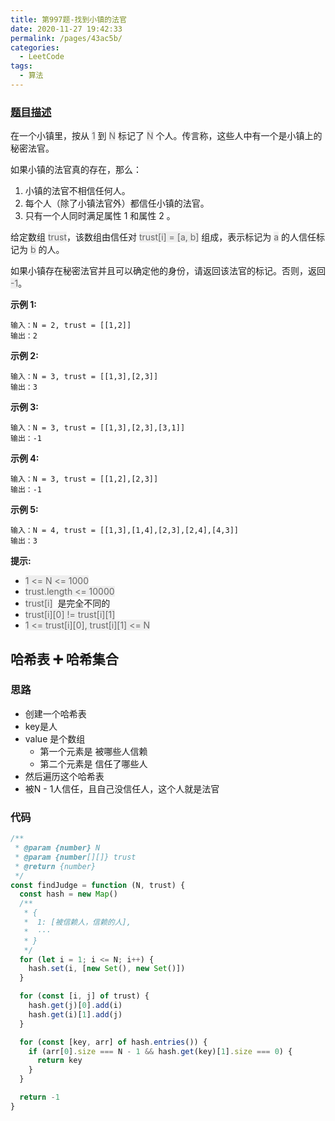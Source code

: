 ```yaml
---
title: 第997题-找到小镇的法官
date: 2020-11-27 19:42:33
permalink: /pages/43ac5b/
categories:
  - LeetCode
tags:
  - 算法
---
```


### [题目描述](https://leetcode-cn.com/problems/find-the-town-judge/)

在一个小镇里，按从 <font style="background: #eee; color: #666;">1</font> 到 <font style="background: #eee; color: #666;">N</font> 标记了 <font style="background: #eee; color: #666;">N</font> 个人。传言称，这些人中有一个是小镇上的秘密法官。

如果小镇的法官真的存在，那么：

1. 小镇的法官不相信任何人。
2. 每个人（除了小镇法官外）都信任小镇的法官。
3. 只有一个人同时满足属性 1 和属性 2 。

给定数组 <font style="background: #eee; color: #666;">trust</font>，该数组由信任对 <font style="background: #eee; color: #666;">trust[i] = [a, b]</font> 组成，表示标记为 <font style="background: #eee; color: #666;">a</font> 的人信任标记为 <font style="background: #eee; color: #666;">b</font> 的人。

如果小镇存在秘密法官并且可以确定他的身份，请返回该法官的标记。否则，返回 <font style="background: #eee; color: #666;">-1</font>。

<!-- more -->

**示例 1:**

```
输入：N = 2, trust = [[1,2]]
输出：2
```

**示例 2:**

```
输入：N = 3, trust = [[1,3],[2,3]]
输出：3
```

**示例 3:**

```
输入：N = 3, trust = [[1,3],[2,3],[3,1]]
输出：-1
```

**示例 4:**

```
输入：N = 3, trust = [[1,2],[2,3]]
输出：-1
```

**示例 5:**

```
输入：N = 4, trust = [[1,3],[1,4],[2,3],[2,4],[4,3]]
输出：3
```

**提示:**

- <font style="background: #eee; color: #666;">1 <= N <= 1000</font>
- <font style="background: #eee; color: #666;">trust.length <= 10000</font>
- <font style="background: #eee; color: #666;">trust[i]</font>  是完全不同的
- <font style="background: #eee; color: #666;">trust[i][0] != trust[i][1]</font>
- <font style="background: #eee; color: #666;">1 <= trust[i][0], trust[i][1] <= N</font>

## 哈希表 ➕ 哈希集合

### 思路

- 创建一个哈希表
- key是人
- value 是个数组
  - 第一个元素是 被哪些人信赖
  - 第二个元素是 信任了哪些人
- 然后遍历这个哈希表
- 被N - 1人信任，且自己没信任人，这个人就是法官

### 代码

```JavaScript
/**
 * @param {number} N
 * @param {number[][]} trust
 * @return {number}
 */
const findJudge = function (N, trust) {
  const hash = new Map()
  /**
   * {
   *  1: [被信赖人，信赖的人],
   *  ···
   * }
   */
  for (let i = 1; i <= N; i++) {
    hash.set(i, [new Set(), new Set()])
  }

  for (const [i, j] of trust) {
    hash.get(j)[0].add(i)
    hash.get(i)[1].add(j)
  }

  for (const [key, arr] of hash.entries()) {
    if (arr[0].size === N - 1 && hash.get(key)[1].size === 0) {
      return key
    }
  }

  return -1
}
```

